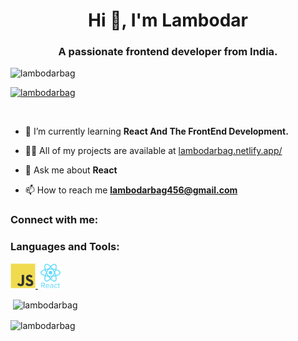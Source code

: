 <h1 align="center">Hi 👋, I'm Lambodar</h1>
<h3 align="center">A passionate frontend developer from India.</h3>

<p align="left"> <img src="https://komarev.com/ghpvc/?username=lambodarbag&label=Profile%20views&color=0e75b6&style=flat" alt="lambodarbag" /> </p>

<p align="left"> <a href="https://github.com/ryo-ma/github-profile-trophy"><img src="https://github-profile-trophy.vercel.app/?username=lambodarbag" alt="lambodarbag" /></a> </p>

<p align="left"> <a href="https://twitter.com/" target="blank"><img src="https://img.shields.io/twitter/follow/?logo=twitter&style=for-the-badge" alt="" /></a> </p>

- 🌱 I’m currently learning **React And The FrontEnd Development.**

- 👨‍💻 All of my projects are available at [lambodarbag.netlify.app/](lambodarbag.netlify.app/)

- 💬 Ask me about **React**

- 📫 How to reach me **lambodarbag456@gmail.com**

<h3 align="left">Connect with me:</h3>
<p align="left">
</p>

<h3 align="left">Languages and Tools:</h3>
<p align="left"> <a href="https://developer.mozilla.org/en-US/docs/Web/JavaScript" target="_blank" rel="noreferrer"> <img src="https://raw.githubusercontent.com/devicons/devicon/master/icons/javascript/javascript-original.svg" alt="javascript" width="40" height="40"/> </a> <a href="https://reactjs.org/" target="_blank" rel="noreferrer"> <img src="https://raw.githubusercontent.com/devicons/devicon/master/icons/react/react-original-wordmark.svg" alt="react" width="40" height="40"/> </a> </p>

<p>&nbsp;<img align="center" src="https://github-readme-stats.vercel.app/api?username=lambodarbag&show_icons=true&locale=en" alt="lambodarbag" /></p>

<p><img align="center" src="https://github-readme-streak-stats.herokuapp.com/?user=lambodarbag&" alt="lambodarbag" /></p>
